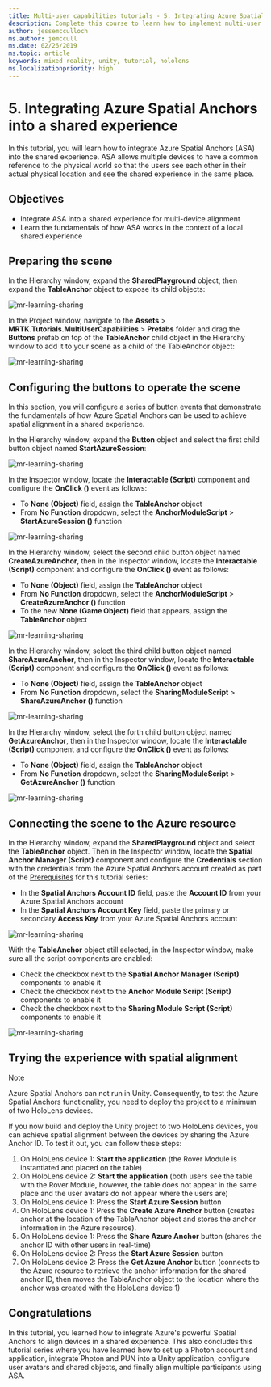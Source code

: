 ```yaml
---
title: Multi-user capabilities tutorials - 5. Integrating Azure Spatial Anchors into a shared experience
description: Complete this course to learn how to implement multi-user shared experiences within a HoloLens 2 application.
author: jessemcculloch
ms.author: jemccull
ms.date: 02/26/2019
ms.topic: article
keywords: mixed reality, unity, tutorial, hololens
ms.localizationpriority: high
---
```


# 5. Integrating Azure Spatial Anchors into a shared experience

In this tutorial, you will learn how to integrate Azure Spatial Anchors (ASA) into the shared experience. ASA allows multiple devices to have a common reference to the physical world so that the users see each other in their actual physical location and see the shared experience in the same place.

## Objectives

* Integrate ASA into a shared experience for multi-device alignment
* Learn the fundamentals of how ASA works in the context of a local shared experience

## Preparing the scene

In the Hierarchy window, expand the **SharedPlayground** object, then expand the **TableAnchor** object to expose its child objects:

<!-- TODO: Change image, it doesn't align with instructions, instructions says to expand TableAnchor object, not to select the Buttons object as shown in image (it should be in scene yet) -->
![mr-learning-sharing](images/mr-learning-sharing/sharing-05-section1-step1-1.png)

In the Project window, navigate to the **Assets** > **MRTK.Tutorials.MultiUserCapabilities** > **Prefabs** folder and drag the **Buttons** prefab on top of the **TableAnchor** child object in the Hierarchy window to add it to your scene as a child of the TableAnchor object:

![mr-learning-sharing](images/mr-learning-sharing/sharing-05-section1-step1-2.png)

## Configuring the buttons to operate the scene

In this section, you will configure a series of button events that demonstrate the fundamentals of how Azure Spatial Anchors can be used to achieve spatial alignment in a shared experience.

In the Hierarchy window, expand the **Button** object and select the first child button object named **StartAzureSession**:

<!-- TODO: Update image, instructions reference Button object, so that should be the object with light grey highlight, not the TableAnchor -->
![mr-learning-sharing](images/mr-learning-sharing/sharing-05-section2-step1-1.png)

In the Inspector window, locate the **Interactable (Script)** component and configure the **OnClick ()** event as follows:

* To **None (Object)** field, assign the **TableAnchor** object
* From **No Function** dropdown, select the **AnchorModuleScript** > **StartAzureSession ()** function

![mr-learning-sharing](images/mr-learning-sharing/sharing-05-section2-step1-2.png)

In the Hierarchy window, select the second child button object named **CreateAzureAnchor**, then in the Inspector window, locate the **Interactable (Script)** component and configure the **OnClick ()** event as follows:

* To **None (Object)** field, assign the **TableAnchor** object
* From **No Function** dropdown, select the **AnchorModuleScript** > **CreateAzureAnchor ()** function
* To the new **None (Game Object)** field that appears, assign the **TableAnchor** object

![mr-learning-sharing](images/mr-learning-sharing/sharing-05-section2-step1-3.png)

In the Hierarchy window, select the third child button object named **ShareAzureAnchor**, then in the Inspector window, locate the **Interactable (Script)** component and configure the **OnClick ()** event as follows:

* To **None (Object)** field, assign the **TableAnchor** object
* From **No Function** dropdown, select the **SharingModuleScript** > **ShareAzureAnchor ()** function

![mr-learning-sharing](images/mr-learning-sharing/sharing-05-section2-step1-4.png)

In the Hierarchy window, select the forth child button object named **GetAzureAnchor**, then in the Inspector window, locate the **Interactable (Script)** component and configure the **OnClick ()** event as follows:

* To **None (Object)** field, assign the **TableAnchor** object
* From **No Function** dropdown, select the **SharingModuleScript** > **GetAzureAnchor ()** function

![mr-learning-sharing](images/mr-learning-sharing/sharing-05-section2-step1-5.png)

## Connecting the scene to the Azure resource

In the Hierarchy window, expand the **SharedPlayground** object and select the **TableAnchor** object. Then in the Inspector window, locate the **Spatial Anchor Manager (Script)** component and configure the **Credentials** section with the credentials from the Azure Spatial Anchors account created as part of the [Prerequisites](mr-learning-sharing-01.md#prerequisites) for this tutorial series:

* In the **Spatial Anchors Account ID** field, paste the **Account ID** from your Azure Spatial Anchors account
* In the **Spatial Anchors Account Key** field, paste the primary or secondary **Access Key** from your Azure Spatial Anchors account

![mr-learning-sharing](images/mr-learning-sharing/sharing-05-section3-step1-1.png)

With the **TableAnchor** object still selected, in the Inspector window, make sure all the script components are enabled:

* Check the checkbox next to the **Spatial Anchor Manager (Script)** components to enable it
* Check the checkbox next to the **Anchor Module Script (Script)** components to enable it
* Check the checkbox next to the **Sharing Module Script (Script)** components to enable it

![mr-learning-sharing](images/mr-learning-sharing/sharing-05-section3-step1-2.png)

## Trying the experience with spatial alignment

> [!NOTE]
> Azure Spatial Anchors can not run in Unity. Consequently, to test the Azure Spatial Anchors functionality, you need to deploy the project to a minimum of two HoloLens devices.

<!-- TODO: Consider adding TIP informing students that they can also deploy to mobile (link back to ASA AR Foundation tutorial) -->

If you now build and deploy the Unity project to two HoloLens devices, you can achieve spatial alignment between the devices by sharing the Azure Anchor ID. To test it out, you can follow these steps:

1. On HoloLens device 1: **Start the application** (the Rover Module is instantiated and placed on the table)
2. On HoloLens device 2: **Start the application** (both users see the table with the Rover Module, however, the table does not appear in the same place and the user avatars do not appear where the users are)
3. On HoloLens device 1: Press the **Start Azure Session** button
4. On HoloLens device 1: Press the **Create Azure Anchor** button (creates anchor at the location of the TableAnchor object and stores the anchor information in the Azure resource).
5. On HoloLens device 1: Press the **Share Azure Anchor** button (shares the anchor ID with other users in real-time)
6. On HoloLens device 2: Press the **Start Azure Session** button
7. On HoloLens device 2: Press the **Get Azure Anchor** button (connects to the Azure resource to retrieve the anchor information for the shared anchor ID, then moves the TableAnchor object to the location where the anchor was created with the HoloLens device 1)

## Congratulations

In this tutorial, you learned how to integrate Azure's powerful Spatial Anchors to align devices in a shared experience. This also concludes this tutorial series where you have learned how to set up a Photon account and application, integrate Photon and PUN into a Unity application, configure user avatars and shared objects, and finally align multiple participants using ASA.
